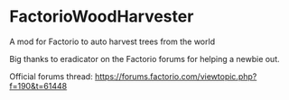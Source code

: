 # FactorioWoodHarvester

A mod for Factorio to auto harvest trees from the world

Big thanks to eradicator on the Factorio forums for helping a newbie out.

Official forums thread:
https://forums.factorio.com/viewtopic.php?f=190&t=61448